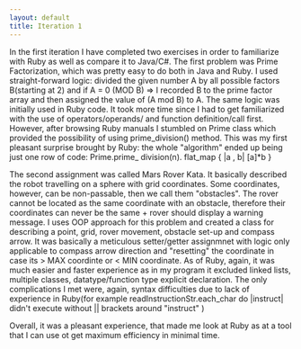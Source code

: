 ```yaml
---
layout: default
title: Iteration 1
---
```




In the first iteration I have completed two exercises  in order to familiarize
with Ruby as well as compare it to Java/C#. The first problem was Prime Factorization, which was pretty easy to do both in Java and Ruby. I used straight-forward logic: divided the given number A by all possible factors B(starting at 2) and if A = 0 (MOD B) => I recorded B to the prime factor array and then assigned the value of (A mod B) to A.
The same logic was initially used in Ruby code. It took more time since I had to get familiarized with the use of operators/operands/ and function definition/call first. However, after browsing Ruby manuals I stumbled on Prime class which provided the possibility of using prime_division() method. This was my first pleasant surprise brought by Ruby: the whole "algorithm" ended up being just one row of code: 
Prime.prime_ division(n). flat_map { |a , b| [a]*b }

The second assignment was called Mars Rover Kata. It basically described the robot travelling on a sphere with grid coordinates.
Some coordinates, however, can be non-passable, then we call them "obstacles". The rover cannot be located as the same coordinate with an obstacle, therefore their coordinates can never be the same + rover should display a warning message.
I uses OOP approach for this problem and created a class for describing a point, grid, rover movement, obstacle set-up and compass arrow. It was basically a meticulous setter/getter assignmnet with logic only applicable to compass arrow direction and "resetting" the coordinate in case its > MAX coordinte or < MIN coordinate.
As of Ruby, again, it was much easier and faster experience as in my program it excluded linked lists, multiple classes, datatype/function type explicit declaration. The only complications I met were, again, syntax difficulties due to lack of experience in Ruby(for example readInstructionStr.each_char do |instruct| didn't execute without || brackets around "instruct" )

Overall, it was a pleasant experience, that made me look at Ruby as at a tool that I can use ot get maximum efficiency in minimal time.


